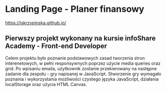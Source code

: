 # Landing Page - Planer finansowy
https://jskrzypinska.github.io/
## Pierwszy projekt wykonany na kursie infoShare Academy - Front-end Developer
Celem projektu było poznanie podstawowych zasad tworzenia stron interenetowych, w pełni responsywnych poprzez użycie media queries oraz grid.
Po wpisaniu emaila, użytkownik zostanie przekierowany na następne zadanie dla zespołu - gry napisanej w JavaScript.
Stworzenie gry wymagało poznania i wykorzystania możliwości czystego języka JavaScript, działania localStorage oraz użycia HTML Canvas.